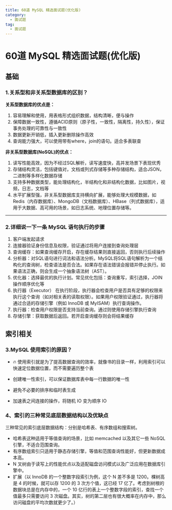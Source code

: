 ```yaml
---
title: 60道 MySQL 精选面试题(优化版)
category:
  - 面试题
tag:
  - 面试题
---
```


# 60道 MySQL 精选面试题(优化版)

## 基础

### 1.关系型和非关系型数据库的区别？

**关系型数据库的优点是：**

1. 容易理解和使用，用表格形式组织数据，结构清晰，便与操作
2. 保障数据一致性，遵循ACID原则（原子性，一致性，隔离性，持久性），保证事务处理的可靠性与一致性
3. 数据更新开销低，插入更新删除操作高效
4. 查询能力强大，可以使用带有where，join的语句。适合多表联查

**非关系型数据库(NoSQL)的优点：**

1. 读写性能高效，因为不经过SQL解析，读写速度快，高并发场景下表现优秀
2. 存储结构灵活，包括键值对，文档或列式存储等多种存储结构，适合JSON，二进制等多样化数据存储
3. 支持多种数据类型，能处理结构化，半结构化和非结构化数据，比如图片，视频，日志，文档等
4. 水平扩展型强，非关系型数据库支持横向扩展，能够处理大规模数据，如Redis（内存数据库）、MongoDB（文档数据库）、HBase（列式数据库），适用于大数据、高可用的场景，如日志系统、地理位置存储等。

---

### 2.详细说一下一条 MySQL 语句执行的步骤

1. 客户端发起请求
2. 连接器验证身份信息及权限，验证通过将用户连接到查询处理层
3. 查询缓存：如果查询缓存开启，存在缓存结果则直接返回，否则执行后续操作
4. 分析器：对SQL语句进行词法和语法分析。MySQL将SQL语句解析为一个结构化的查询树，检查语法是否合法。如果存在语法错误会报错并停止执行。如果语法正确，则会生成一个抽象语法树（AST）。
5. 优化器：选择最优的执行计划。常见优化包括：查询重写，索引选择，JOIN操作顺序优化等
6. 执行器（Executor）
    在执行阶段，执行器会检查用户是否具有足够的权限来执行这个查询（如对相关表的读取权限）。如果用户权限验证通过，执行器将通过合适的存储引擎（例如 InnoDB 或 MyISAM）执行查询操作。
7. 执行器：检查用户权限是否支持当前查询。通过则使用存储引擎执行查询
8. 存储引擎：获取数据后返回。若开启查询缓存则会将结果缓存

## 索引相关

### 3.MySQL 使用索引的原因？

- :fire: 使用索引就是为了提高数据查询的效率，就像书的目录一样，利用索引可以快速定位数据位置，而不需要遍历整个表

- 创建唯一性索引，可以保证数据库表中每一行数据的唯一性
- 避免不必要的排序和临时表生成
- 加速表之间连接的操作，将随机 IO 变为顺序 IO



### 4、索引的三种常见底层数据结构以及优缺点

三种常见的索引底层数据结构：分别是哈希表、有序数组和搜索树。

- 哈希表这种适用于等值查询的场景，比如 memcached 以及其它一些 NoSQL 引擎，不适合范围查询。
- 有序数组索引只适用于静态存储引擎，等值和范围查询性能好，但更新数据成本高。
- N 叉树由于读写上的性能优点以及适配磁盘访问模式以及广泛应用在数据库引擎中。
- 扩展（以 InnoDB 的一个整数字段索引为例，这个 N 差不多是 1200。棵树高是 4 的时候，就可以存 1200 的 3 次方个值，这已经 17 亿了。考虑到树根的数据块总是在内存中的，一个 10 亿行的表上一个整数字段的索引，查找一个值最多只需要访问 3 次磁盘。其实，树的第二层也有很大概率在内存中，那么访问磁盘的平均次数就更少了。）
